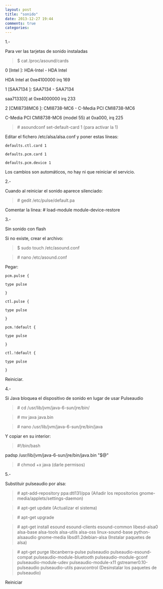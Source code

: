 ```yaml
---
layout: post
title: "sonido"
date: 2013-12-27 19:44
comments: true
categories: 
---
```

1.-

Para ver las tarjetas de sonido instaladas 

>$ cat /proc/asound/cards 

0 [Intel ]: HDA-Intel - HDA Intel 

HDA Intel at 0xe4100000 irq 169 

1 [SAA7134 ]: SAA7134 - SAA7134 

saa7133[0] at 0xe4000000 irq 233 

2 [CMI8738MC6 ]: CMI8738-MC6 - C-Media PCI CMI8738-MC6 

C-Media PCI CMI8738-MC6 (model 55) at 0xa000, irq 225 

>\# asoundconf set-default-card 1 (para activar la 1) 

Editar el fichero /etc/alsa/alsa.conf y poner estas líneas: 

	defaults.ctl.card 1 

	defaults.pcm.card 1 

	defaults.pcm.device 1 

Los cambios son automáticos, no hay ni que reiniciar el servicio. 

2.- 

Cuando al reiniciar el sonido aparece silenciado: 

>\# gedit /etc/pulse/default.pa 

Comentar la linea: # load-module module-device-restore

3.-

Sin sonido con flash

Si no existe, crear el archivo:

>$ sudo touch /etc/asound.conf 

>\# nano /etc/asound.conf 

Pegar:

	pcm.pulse { 

	type pulse 

	} 

	ctl.pulse { 

	type pulse 

	} 

	pcm.!default { 

	type pulse 

	} 

	ctl.!default { 

	type pulse 

	} 

Reiniciar.   

4.-

Si Java bloquea el dispositivo de sonido en lugar de usar Pulseaudio

>\# cd /usr/lib/jvm/java-6-sun/jre/bin/

>\# mv java java.bin

>\# nano /usr/lib/jvm/java-6-sun/jre/bin/java

Y copiar en su interior:

>\#!/bin/bash

padsp /usr/lib/jvm/java-6-sun/jre/bin/java.bin "$@"

>\# chmod +x java (darle permisos)

5.-

Substituir pulseaudio por alsa: 

>\# apt-add-repository ppa:dtl131/ppa  (Añadir los repositorios gnome-media/applets/settings-daemon) 

>\# apt-get update  (Actualizar el sistema) 

>\# apt-get upgrade 

>\# apt-get install esound esound-clients esound-common libesd-alsa0 alsa-base alsa-tools alsa-utils alsa-oss linux-sound-base python-alsaaudio gnome-media libsdl1.2debian-alsa  (Instalar paquetes de alsa) 

>\# apt-get purge libcanberra-pulse pulseaudio pulseaudio-esound-compat pulseaudio-module-bluetooth pulseaudio-module-gconf pulseaudio-module-udev pulseaudio-module-x11 gstreamer0.10-pulseaudio pulseaudio-utils pavucontrol  (Desinstalar los paquetes de pulseaudio) 

Reiniciar

